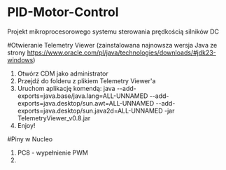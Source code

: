 # PID-Motor-Control
Projekt mikroprocesorowego systemu sterowania prędkością silników DC

#Otwieranie Telemetry Viewer (zainstalowana najnowsza wersja Java ze strony https://www.oracle.com/pl/java/technologies/downloads/#jdk23-windows)
1. Otwórz CDM jako administrator
2. Przejdź do folderu z plikiem Telemetry Viewer'a
3. Uruchom aplikację komendą:
   java --add-exports=java.base/java.lang=ALL-UNNAMED --add-exports=java.desktop/sun.awt=ALL-UNNAMED --add-exports=java.desktop/sun.java2d=ALL-UNNAMED -jar TelemetryViewer_v0.8.jar
5. Enjoy!

#Piny w Nucleo
1. PC8 - wypełnienie PWM
2. 
